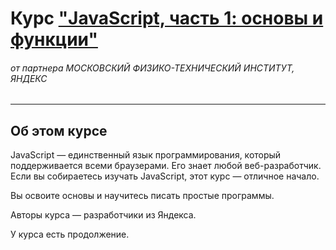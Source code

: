 # Курс ["JavaScript, часть 1: основы и функции"](https://www.coursera.org/learn/javascript-osnovy-i-funktsii)
###### от партнера МОСКОВСКИЙ ФИЗИКО-ТЕХНИЧЕСКИЙ ИНСТИТУТ, ЯНДЕКС
***
## Об этом курсе
JavaScript — единственный язык программирования, который поддерживается всеми браузерами. Его знает любой веб-разработчик. Если вы собираетесь изучать JavaScript, этот курс — отличное начало.

Вы освоите основы и научитесь писать простые программы.

Авторы курса — разработчики из Яндекса. 

У курса есть продолжение.